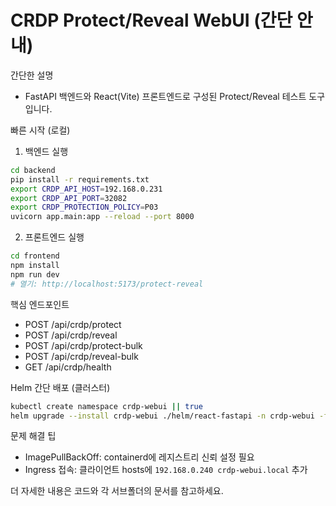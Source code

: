# CRDP Protect/Reveal WebUI (간단 안내)

간단한 설명
- FastAPI 백엔드와 React(Vite) 프론트엔드로 구성된 Protect/Reveal 테스트 도구입니다.

빠른 시작 (로컬)

1. 백엔드 실행

```bash
cd backend
pip install -r requirements.txt
export CRDP_API_HOST=192.168.0.231
export CRDP_API_PORT=32082
export CRDP_PROTECTION_POLICY=P03
uvicorn app.main:app --reload --port 8000
```

2. 프론트엔드 실행

```bash
cd frontend
npm install
npm run dev
# 열기: http://localhost:5173/protect-reveal
```

핵심 엔드포인트
- POST /api/crdp/protect
- POST /api/crdp/reveal
- POST /api/crdp/protect-bulk
- POST /api/crdp/reveal-bulk
- GET  /api/crdp/health

Helm 간단 배포 (클러스터)

```bash
kubectl create namespace crdp-webui || true
helm upgrade --install crdp-webui ./helm/react-fastapi -n crdp-webui -f ./helm/react-fastapi/values-local-registry.yaml
```

문제 해결 팁
- ImagePullBackOff: containerd에 레지스트리 신뢰 설정 필요
- Ingress 접속: 클라이언트 hosts에 `192.168.0.240 crdp-webui.local` 추가

더 자세한 내용은 코드와 각 서브폴더의 문서를 참고하세요.
